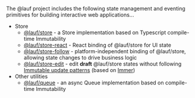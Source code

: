 The @lauf project includes the following state management and eventing primitives for building interactive web applications...

- Store
  - [@lauf/store](https://cefn.com/lauf/api/modules/_lauf_store.html) - a Store implementation based on Typescript compile-time Immutability
  - [@lauf/store-react](https://cefn.com/lauf/api/modules/_lauf_store_react.html) - React binding of @lauf/store for UI state
  - [@lauf/store-follow](https://cefn.com/lauf/api/modules/_lauf_store_follow.html) - platform-independent binding of @lauf/store, allowing state changes to drive business logic
  - [@lauf/store-edit](https://cefn.com/lauf/api/modules/_lauf_store_edit.html) - edit **draft** @lauf/store states without following [Immutable update patterns](https://redux.js.org/usage/structuring-reducers/immutable-update-patterns) (based on [Immer](https://www.npmjs.com/package/immer))
- Other utilities
  - [@lauf/queue](https://cefn.com/lauf/api/modules/_lauf_queue.html) - an async Queue implementation based on compile-time Immutability
